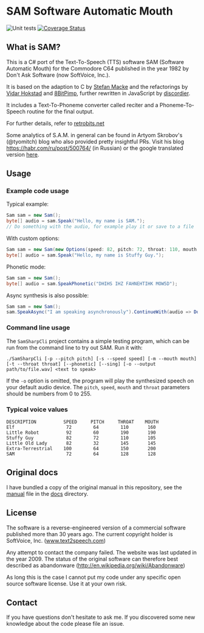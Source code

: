 # SAM Software Automatic Mouth

![Unit tests](https://github.com/MeltyPlayer/SamSharp/actions/workflows/dotnet.yml/badge.svg)
[![Coverage Status](https://coveralls.io/repos/github/MeltyPlayer/SamSharp/badge.svg?service=github)](https://coveralls.io/github/MeltyPlayer/SamSharp)

## What is SAM?

This is a C# port of the Text-To-Speech (TTS) software
SAM (Software Automatic Mouth) for the Commodore C64 published in the
year 1982 by Don't Ask Software (now SoftVoice, Inc.).

It is based on the adaption to C by
[Stefan Macke](https://github.com/s-macke/SAM)
and the refactorings by 
[Vidar Hokstad](https://github.com/vidarh/SAM) and
[8BitPimp](https://github.com/8BitPimp/SAM), further rewritten in JavaScript by [discordier](https://github.com/discordier/sam).

It includes a Text-To-Phoneme converter called reciter and a
Phoneme-To-Speech routine for the final output.

For further details, refer to
[retrobits.net](http://www.retrobits.net/atari/sam.shtml)

Some analytics of S.A.M. in general can be found in Artyom Skrobov's
(@tyomitch) blog who also provided pretty insightful PRs.
Visit his blog https://habr.com/ru/post/500764/ (in Russian)
or the google translated version
[here](https://habr-com.translate.goog/ru/post/500764/?_x_tr_sl=auto&_x_tr_tl=en).

## Usage

### Example code usage

Typical example:

```cs
Sam sam = new Sam();
byte[] audio = sam.Speak("Hello, my name is SAM.");
// Do something with the audio, for example play it or save to a file
```

With custom options:

```cs
Sam sam = new Sam(new Options(speed: 82, pitch: 72, throat: 110, mouth: 105));
byte[] audio = sam.Speak("Hello, my name is Stuffy Guy.");
```

Phonetic mode:

```cs
Sam sam = new Sam();
byte[] audio = sam.SpeakPhonetic("DHIHS IHZ FAHNEHTIHK MOW5D");
```

Async synthesis is also possible:

```cs
Sam sam = new Sam();
sam.SpeakAsync("I am speaking asynchronously").ContinueWith(audio => DoSomething(audio));
```

### Command line usage

The `SamSharpCli` project contains a simple testing program, which can be run from the command line to try out SAM. Run it with:

```
./SamSharpCli [-p --pitch pitch] [-s --speed speed] [-m --mouth mouth] [-t --throat throat] [--phonetic] [--sing] [-o --output path/to/file.wav] <text to speak> 
```

If the `-o` option is omitted, the program will play the synthesized speech on your default audio device. The `pitch`, `speed`, `mouth` and `throat` parameters should be numbers from 0 to 255.

### Typical voice values

```
DESCRIPTION          SPEED     PITCH     THROAT    MOUTH
Elf                   72        64        110       160
Little Robot          92        60        190       190
Stuffy Guy            82        72        110       105
Little Old Lady       82        32        145       145
Extra-Terrestrial    100        64        150       200
SAM                   72        64        128       128
```

## Original docs

I have bundled a copy of the original manual in this repository, see
the [manual](docs/manual.md) file in the [docs](docs) directory.

## License

The software is a reverse-engineered version of a commercial software
published more than 30 years ago. The current copyright holder is 
SoftVoice, Inc. (www.text2speech.com)

Any attempt to contact the company failed. The website was last
updated in the year 2009. The status of the original
software can therefore best described as abandonware
(http://en.wikipedia.org/wiki/Abandonware)

As long this is the case I cannot put my code under any specific open
source software license. Use it at your own risk.

## Contact

If you have questions don't hesitate to ask me. If you discovered some
new knowledge about the code please file an issue.
